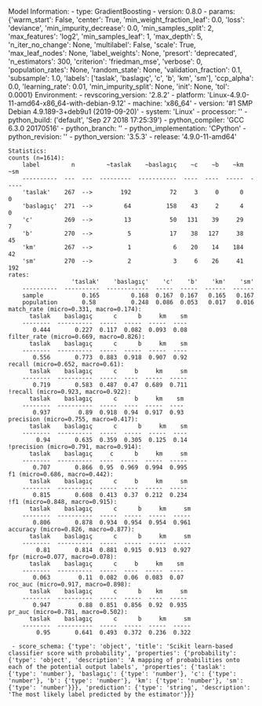 Model Information:
	 - type: GradientBoosting
	 - version: 0.8.0
	 - params: {'warm_start': False, 'center': True, 'min_weight_fraction_leaf': 0.0, 'loss': 'deviance', 'min_impurity_decrease': 0.0, 'min_samples_split': 2, 'max_features': 'log2', 'min_samples_leaf': 1, 'max_depth': 5, 'n_iter_no_change': None, 'multilabel': False, 'scale': True, 'max_leaf_nodes': None, 'label_weights': None, 'presort': 'deprecated', 'n_estimators': 300, 'criterion': 'friedman_mse', 'verbose': 0, 'population_rates': None, 'random_state': None, 'validation_fraction': 0.1, 'subsample': 1.0, 'labels': ['taslak', 'baslagıç', 'c', 'b', 'km', 'sm'], 'ccp_alpha': 0.0, 'learning_rate': 0.01, 'min_impurity_split': None, 'init': None, 'tol': 0.0001}
	Environment:
	 - revscoring_version: '2.8.2'
	 - platform: 'Linux-4.9.0-11-amd64-x86_64-with-debian-9.12'
	 - machine: 'x86_64'
	 - version: '#1 SMP Debian 4.9.189-3+deb9u1 (2019-09-20)'
	 - system: 'Linux'
	 - processor: ''
	 - python_build: ('default', 'Sep 27 2018 17:25:39')
	 - python_compiler: 'GCC 6.3.0 20170516'
	 - python_branch: ''
	 - python_implementation: 'CPython'
	 - python_revision: ''
	 - python_version: '3.5.3'
	 - release: '4.9.0-11-amd64'
	
	Statistics:
	counts (n=1614):
		label         n         ~taslak    ~baslagıç    ~c    ~b    ~km    ~sm
		----------  ---  ---  ---------  -----------  ----  ----  -----  -----
		'taslak'    267  -->        192           72     3     0      0      0
		'baslagıç'  271  -->         64          158    43     2      4      0
		'c'         269  -->         13           50   131    39     29      7
		'b'         270  -->          5           17    38   127     38     45
		'km'        267  -->          1            6    20    14    184     42
		'sm'        270  -->          2            3     6    26     41    192
	rates:
		              'taslak'    'baslagıç'    'c'    'b'    'km'    'sm'
		----------  ----------  ------------  -----  -----  ------  ------
		sample           0.165         0.168  0.167  0.167   0.165   0.167
		population       0.58          0.248  0.086  0.053   0.017   0.016
	match_rate (micro=0.331, macro=0.174):
		  taslak    baslagıç      c      b     km    sm
		--------  ----------  -----  -----  -----  ----
		   0.444       0.227  0.117  0.082  0.093  0.08
	filter_rate (micro=0.669, macro=0.826):
		  taslak    baslagıç      c      b     km    sm
		--------  ----------  -----  -----  -----  ----
		   0.556       0.773  0.883  0.918  0.907  0.92
	recall (micro=0.652, macro=0.61):
		  taslak    baslagıç      c     b     km     sm
		--------  ----------  -----  ----  -----  -----
		   0.719       0.583  0.487  0.47  0.689  0.711
	!recall (micro=0.923, macro=0.922):
		  taslak    baslagıç      c     b     km    sm
		--------  ----------  -----  ----  -----  ----
		   0.937        0.89  0.918  0.94  0.917  0.93
	precision (micro=0.755, macro=0.417):
		  taslak    baslagıç      c      b     km    sm
		--------  ----------  -----  -----  -----  ----
		    0.94       0.635  0.359  0.305  0.125  0.14
	!precision (micro=0.791, macro=0.914):
		  taslak    baslagıç     c      b     km     sm
		--------  ----------  ----  -----  -----  -----
		   0.707       0.866  0.95  0.969  0.994  0.995
	f1 (micro=0.686, macro=0.442):
		  taslak    baslagıç      c     b     km     sm
		--------  ----------  -----  ----  -----  -----
		   0.815       0.608  0.413  0.37  0.212  0.234
	!f1 (micro=0.848, macro=0.915):
		  taslak    baslagıç      c      b     km     sm
		--------  ----------  -----  -----  -----  -----
		   0.806       0.878  0.934  0.954  0.954  0.961
	accuracy (micro=0.826, macro=0.877):
		  taslak    baslagıç      c      b     km     sm
		--------  ----------  -----  -----  -----  -----
		    0.81       0.814  0.881  0.915  0.913  0.927
	fpr (micro=0.077, macro=0.078):
		  taslak    baslagıç      c     b     km    sm
		--------  ----------  -----  ----  -----  ----
		   0.063        0.11  0.082  0.06  0.083  0.07
	roc_auc (micro=0.917, macro=0.898):
		  taslak    baslagıç      c      b    km     sm
		--------  ----------  -----  -----  ----  -----
		   0.947        0.88  0.851  0.856  0.92  0.935
	pr_auc (micro=0.781, macro=0.502):
		  taslak    baslagıç      c      b     km     sm
		--------  ----------  -----  -----  -----  -----
		    0.95       0.641  0.493  0.372  0.236  0.322
	
	 - score_schema: {'type': 'object', 'title': 'Scikit learn-based classifier score with probability', 'properties': {'probability': {'type': 'object', 'description': 'A mapping of probabilities onto each of the potential output labels', 'properties': {'taslak': {'type': 'number'}, 'baslagıç': {'type': 'number'}, 'c': {'type': 'number'}, 'b': {'type': 'number'}, 'km': {'type': 'number'}, 'sm': {'type': 'number'}}}, 'prediction': {'type': 'string', 'description': 'The most likely label predicted by the estimator'}}}

